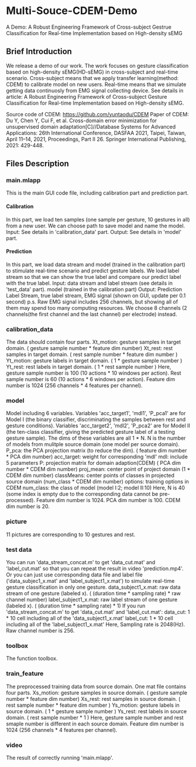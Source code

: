 # Multi-Souce-CDEM-Demo
A Demo:   A Robust Engineering Framework of Cross-subject Gestrue Classification for Real-time Implementation based on High-density sEMG

## Brief Introduction
We release a demo of our work. The work focuses on gesture classification based on high-density sEMG(HD-sEMG) in cross-subject and real-time scenario. Cross-subject means that we apply transfer learning(method: CDEM) to calibrate model on new users.  Real-time means that we simulate getting data continuosly from EMG signal collecting device.
See details in article: A Robust Engineering Framework of Cross-subject Gesture Classification for Real-time Implementation based on High-density sEMG.

Source code of CDEM:        https://github.com/yuntaodu/CDEM
Paper of CDEM:        Du Y, Chen Y, Cui F, et al. Cross-domain error minimization for unsupervised domain adaptation[C]//Database Systems for Advanced Applications: 26th International Conference, DASFAA 2021, Taipei, Taiwan, April 11–14, 2021, Proceedings, Part II 26. Springer International Publishing, 2021: 429-448.

## Files Description
### main.mlapp
This is the main GUI code file, including calibration part and prediction part. 
#### Calibration
In this part, we load ten samples (one sample per gesture, 10 gestures in all) from a new user. 
We can choose path to save model and name the model. 
Input: See details in 'calibration_data' part.
Output: See details in 'model' part.
#### Prediction
In this part, we load data stream and model (trained in the calibration part) to stimulate real-time scenario and predict gesture labels. We load label stream so that we can show the true label and compare our predict label with the true label. 
Input:  data stream and label stream (see details in 'test_data' part).
        model (trained in the calibration part)
Output:   Prediction Label Stream, true label stream, EMG signal (shown on GUI, update per 0.1 second)
          p.s. Raw EMG signal includes 256 channels, but showing all of them may spend too many computing resources. We choose 8 channels (2 channels(the first channel and the last channel) per electrode) instead.

### calibration_data
The data should contain four parts.
  Xt_motion:    gesture samples in target domain. ( gesture sample number * feature dim number)
  Xt_rest:      rest samples in target domain. ( rest sample number * feature dim number )
  Yt_motion:    gesture labels in target domain. ( 1 * gesture sample number )
  Yt_rest:      rest labels in target domain. ( 1 * rest sample number )
Here, gesture sample number is 100 (10 actions * 10 windows per action).
Rest sample number is 60 (10 actions * 6 windows per action). 
Feature dim number is 1024 (256 channels * 4 features per channel).

### model
Model including 6 variables. Variables 'acc_target1', 'mdl1', 'P_pca1' are for Model I (the binary classifier, discriminating the samples between rest and gesture conditions). Variables 'acc_target2', 'mdl2', 'P_pca2' are for Model II (the ten-class classifier, giving the predicted gesture label of a testing gesture sample). 
The dims of these variables are all 1 * N. N is the number of models from mulitple source domain (one model per source domain).
  P_pca:        the PCA projection matrix (to reduce the dim).  ( feature dim number * PCA dim number)
  acc_target:   weight for corresponding 'mdl'
  mdl:          include 5 parameters
                P:          projection matrix for domain adaption(CDEM)  ( PCA dim number * CDEM dim number)
                proj_mean:  center point of project domain (1 * CDEM dim number)
                classMeans: center points of classes in projected source domain (num_class * CDEM dim number)
                options:    training options in CDEM
                num_class:  the class of model (model I:2; model II:10)
Here, N is 40 (some index is empty due to the corresponding data cannot be pre-processed). Feature dim number is 1024. PCA dim number is 100. CDEM dim number is 20.

### picture
11 pictures are corresponding to 10 gestures and rest.

### test data
You can run 'data_stream_concat.m' to get 'data_cut.mat' and 'label_cut.mat' so that you can repeat the result in video 'prediction.mp4'. Or you can just use corresponding data file and label file ('data_subjec1_x.mat' and 'label_subject1_x.mat') to simulate real-time gesture classification in only one gesture.
data_subject1_x.mat:  raw data stream of one gesture (labeled x). ( (duration time * sampling rate) * raw channel number)
label_subject1_x.mat:  raw label stream of one gesture (labeled x). ( (duration time * sampling rate) * 1)
If you run 'data_stream_concat.m' to get 'data_cut.mat' and 'label_cut.mat':
  data_cut:  1 * 10 cell including all of the 'data_subject1_x.mat'
  label_cut:  1 * 10 cell including all of the 'label_subject1_x.mat'
Here, Sampling rate is 2048(Hz). Raw channel number is 256.

### toolbox
The function toolbox.

### train_feature
The preprocessed training data from source domain. One mat file contains four parts.
  Xs_motion:    gesture samples in source domain. ( gesture sample number * feature dim number)
  Xs_rest:      rest samples in source domain. ( rest sample number * feature dim number )
  Ys_motion:    gesture labels in source domain. ( 1 * gesture sample number )
  Ys_rest:      rest labels in source domain. ( rest sample number * 1 )
Here, gesture sample number and rest smaple number is different in each source domain.
Feature dim number is 1024 (256 channels * 4 features per channel).

### video
The result of correctly running 'main.mlapp'.
